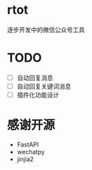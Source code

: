 # rtot

逐步开发中的微信公众号工具  

# TODO

- [ ] 自动回复消息
- [ ] 自动回复关键词消息
- [ ] 插件化功能设计

# 感谢开源

- FastAPI
- wechatpy
- jinjia2